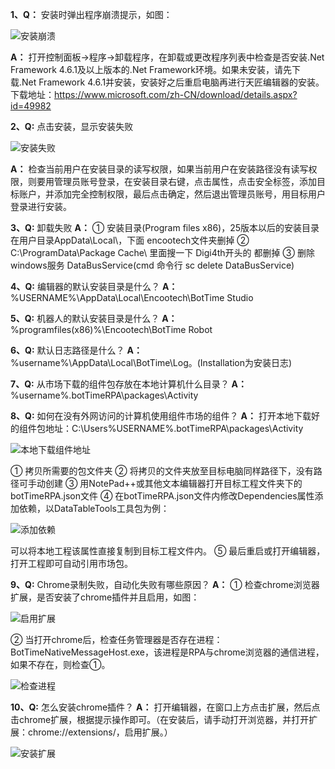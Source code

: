 **1、Q：** 安装时弹出程序崩溃提示，如图：

![安装崩溃](https://docimages.blob.core.chinacloudapi.cn/images/Studio/FAQ/installCollapse.png)

   **A：** 打开控制面板->程序->卸载程序，在卸载或更改程序列表中检查是否安装.Net Framework 4.6.1及以上版本的.Net Framework环境。如果未安装，请先下载.Net Framework 4.6.1并安装，安装好之后重启电脑再进行天匠编辑器的安装。下载地址：<https://www.microsoft.com/zh-CN/download/details.aspx?id=49982>

**2、Q:** 点击安装，显示安装失败

![安装失败](https://docimages.blob.core.chinacloudapi.cn/images/Studio/FAQ/installationFailed.png)

**A：** 检查当前用户在安装目录的读写权限，如果当前用户在安装路径没有读写权限，则要用管理员账号登录，在安装目录右键，点击属性，点击安全标签，添加目标账户，并添加完全控制权限，最后点击确定，然后退出管理员账号，用目标用户登录进行安装。

**3、Q:** 卸载失败
**A：** ① 安装目录(Program files x86)，25版本以后的安装目录在用户目录AppData\Local\，下面 encootech文件夹删掉
② C:\ProgramData\Package Cache\ 里面搜一下 Digi4th开头的 都删掉
③ 删除windows服务 DataBusService(cmd 命令行 sc delete DataBusService)

**4、Q:** 编辑器的默认安装目录是什么？
**A：** %USERNAME%\AppData\Local\Encootech\BotTime Studio

**5、Q:** 机器人的默认安装目录是什么？
**A：** %programfiles(x86)%\Encootech\BotTime Robot

**6、Q:** 默认日志路径是什么？
**A：** %username%\AppData\Local\BotTime\Log。(Installation为安装日志)

**7、Q:** 从市场下载的组件包存放在本地计算机什么目录？
**A：** %username%.botTimeRPA\packages\Activity

**8、Q:** 如何在没有外网访问的计算机使用组件市场的组件？
**A：** 打开本地下载好的组件包地址：C:\Users%USERNAME%.botTimeRPA\packages\Activity

![本地下载组件地址](https://docimages.blob.core.chinacloudapi.cn/images/Studio/FAQ/localActivitiesPosition.png)

① 拷贝所需要的包文件夹
② 将拷贝的文件夹放至目标电脑同样路径下，没有路径可手动创建
③ 用NotePad++或其他文本编辑器打开目标工程文件夹下的botTimeRPA.json文件
④ 在botTimeRPA.json文件内修改Dependencies属性添加依赖，以DataTableTools工具包为例：

![添加依赖](https://docimages.blob.core.chinacloudapi.cn/images/Studio/FAQ/addDependence.png)

可以将本地工程该属性直接复制到目标工程文件内。
⑤ 最后重启或打开编辑器，打开工程即可自动引用市场包。

**9、Q:** Chrome录制失败，自动化失败有哪些原因？
**A：** ① 检查chrome浏览器扩展，是否安装了chrome插件并且启用，如图：

![启用扩展](https://docimages.blob.core.chinacloudapi.cn/images/Studio/FAQ/googleExtension.png)

② 当打开chrome后，检查任务管理器是否存在进程：BotTimeNativeMessageHost.exe，该进程是RPA与chrome浏览器的通信进程，如果不存在，则检查①。

![检查进程](https://docimages.blob.core.chinacloudapi.cn/images/Studio/FAQ/taskManager.png)


**10、Q:** 怎么安装chrome插件？
**A：** 打开编辑器，在窗口上方点击扩展，然后点击chrome扩展，根据提示操作即可。（在安装后，请手动打开浏览器，并打开扩展：chrome://extensions/，启用扩展。）

![安装扩展](https://docimages.blob.core.chinacloudapi.cn/images/Studio/FAQ/installExtension.png)
